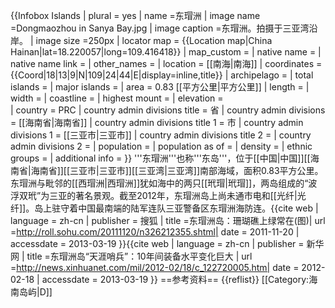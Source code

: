 {{Infobox Islands
| plural = yes
| name             =东瑁洲
| image name       =Dongmaozhou in Sanya Bay.jpg
| image caption    =东瑁洲。拍摄于三亚湾沿岸。
| image size       =250px
| locator map      = {{Location map|China Hainan|lat=18.220057|long=109.416418}}
| map_custom       =
| native name      =
| native name link =
| other_names         =
| location         = [[南海|南海]]
| coordinates      = {{Coord|18|13|9|N|109|24|44|E|display=inline,title}}
| archipelago      =
| total islands    =
| major islands    =
| area             = 0.83 [[平方公里|平方公里]]
| length           = 
| width            = 
| coastline        =
| highest mount    = 
| elevation        =  
| country                         = PRC
| country admin divisions title   = 省
| country admin divisions         = [[海南省|海南省]]
| country admin divisions title 1   = 市
| country admin divisions 1         = [[三亚市|三亚市]]
| country admin divisions title 2   = 
| country admin divisions 2         = 
| population       = 
| population as of = 
| density          =
| ethnic groups    =
| additional info  =
}}
'''东瑁洲'''也称'''东岛'''，位于[[中国|中国]][[海南省|海南省]][[三亚市|三亚市]][[三亚湾|三亚湾]]南部海域，面积0.83平方公里。东瑁洲与毗邻的[[西瑁洲|西瑁洲]]犹如海中的两只[[玳瑁|玳瑁]]，两岛组成的“波浮双玳”为三亚的著名景观。截至2012年，东瑁洲岛上尚未通市电和[[光纤|光纤]]。岛上驻守着中国最南端的陆军连队三亚警备区东瑁洲海防连。<ref>{{cite web | language = zh-cn | publisher = 搜狐 | title =东瑁洲岛：珊瑚礁上绿常在(图)| url =http://roll.sohu.com/20111120/n326212355.shtml| date = 2011-11-20 | accessdate = 2013-03-19 }}</ref><ref>{{cite web | language = zh-cn | publisher = 新华网 | title =东瑁洲岛“天涯哨兵”：10年间装备水平变化巨大 | url =http://news.xinhuanet.com/mil/2012-02/18/c_122720005.htm| date = 2012-02-18 | accessdate = 2013-03-19 }}</ref>
==参考资料==
{{reflist}}
[[Category:海南岛屿|D]]